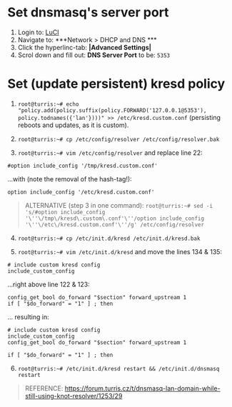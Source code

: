 # Set dnsmasq's server port

1. Login to: [LuCI](192.168.1.1/cgi-bin/luci/)
2. Navigate to: ***Network > DHCP and DNS ***
3. Click the hyperlinc-tab: **|Advanced Settings|**
3. Scrol down and fill out: **DNS Server Port** to be: `5353`

# Set (update persistent) kresd policy

1. `root@turris:~# echo "policy.add(policy.suffix(policy.FORWARD('127.0.0.1@5353'),  policy.todnames({'lan'})))" >> /etc/kresd.custom.conf` (persisting reboots and updates, as it is custom).

2. `root@turris:~# cp /etc/config/resolver /etc/config/resolver.bak`

3. `root@turris:~# vim /etc/config/resolver` and replace line 22:

  ```
  #option include_config '/tmp/kresd.custom.conf'
  ```
  ...with (note the removal of the hash-tag!):

  ```
  option include_config '/etc/kresd.custom.conf'
  ```
    
  > ALTERNATIVE (step 3 in one command): `root@turris:~# sed -i 's/#option include_config '\''\/tmp\/kresd\.custom\.conf'\''/option include_config '\''\/etc\/kresd.custom.conf'\''/g' /etc/config/resolver`

4. `root@turris:~# cp /etc/init.d/kresd /etc/init.d/kresd.bak`

5. `root@turris:~# vim /etc/init.d/kresd` and move the lines 134 & 135:

  ```
  # include custom kresd config
  include_custom_config
  ```

  ...right above line 122 & 123:

  ```
  config_get_bool do_forward "$section" forward_upstream 1
  if [ "$do_forward" = "1" ] ; then
  ```

  ... resulting in:

  ```
  # include custom kresd config
  include_custom_config
  config_get_bool do_forward "$section" forward_upstream 1

  if [ "$do_forward" = "1" ] ; then
  ```

6. `root@turris:~# /etc/init.d/kresd restart && /etc/init.d/dnsmasq restart`

> REFERENCE: https://forum.turris.cz/t/dnsmasq-lan-domain-while-still-using-knot-resolver/1253/29

